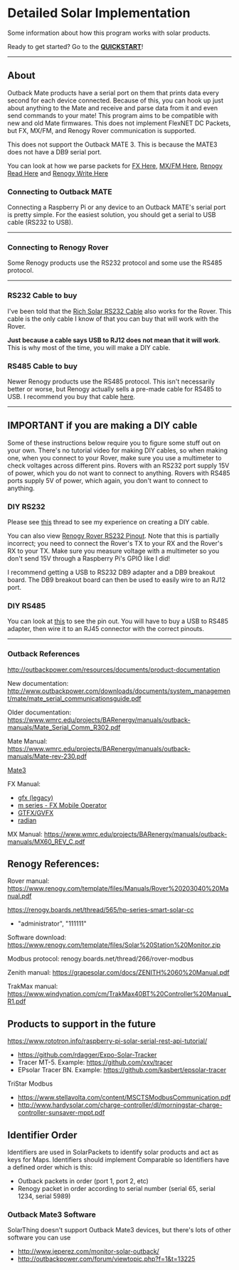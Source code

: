 # Detailed Solar Implementation
Some information about how this program works with solar products.

Ready to get started? Go to the **[QUICKSTART](../docs/quickstart.md)**!

---

## About
Outback Mate products have a serial port on them that prints data every second for each device connected.
Because of this, you can hook up just about anything to the Mate and receive and parse data from it and even send
commands to your mate! This program aims to be compatible with new and old Mate firmwares. This does not implement
FlexNET DC Packets, but FX, MX/FM, and Renogy Rover communication is supported.

This does not support the Outback MATE 3. This is because the MATE3 does not have a DB9 serial port.

You can look at how we parse packets for 
[FX Here](../../core/src/main/java/me/retrodaredevil/solarthing/solar/outback/fx/FXStatusPackets.java),
[MX/FM Here](../../core/src/main/java/me/retrodaredevil/solarthing/solar/outback/mx/MXStatusPackets.java),
[Renogy Read Here](../../core/src/main/java/me/retrodaredevil/solarthing/solar/renogy/rover/modbus/RoverModbusSlaveRead.java) and
[Renogy Write Here](../../core/src/main/java/me/retrodaredevil/solarthing/solar/renogy/rover/modbus/RoverModbusSlaveWrite.java)

### Connecting to Outback MATE
Connecting a Raspberry Pi or any device to an Outback MATE's serial port is pretty simple. For the easiest solution,
you should get a serial to USB cable (RS232 to USB).

---

### Connecting to Renogy Rover
Some Renogy products use the RS232 protocol and some use the RS485 protocol.


---

### RS232 Cable to buy
I've been told that the [Rich Solar RS232 Cable](https://richsolar.com/products/rs232-cable) also works for the Rover.
This cable is the only cable I know of that you can buy that will work with the Rover.

**Just because a cable says USB to RJ12 does not mean that it will work**. This is why most of the time, you will
make a DIY cable.

### RS485 Cable to buy
Newer Renogy products use the RS485 protocol. This isn't necessarily better or worse, but Renogy actually sells
a pre-made cable for RS485 to USB. I recommend you buy that cable [here](https://www.renogy.com/rs485-to-usb-serial-cable/).

---

## IMPORTANT if you are making a DIY cable
Some of these instructions below require you to figure some stuff out on your own. There's no tutorial video
for making DIY cables, so when making one, when you connect to your Rover, make sure you use a multimeter to check
voltages across different pins. Rovers with an RS232 port supply 15V of power, which you do not want to connect to anything.
Rovers with RS485 ports supply 5V of power, which again, you don't want to connect to anything.

### DIY RS232
Please see [this](http://renogy.boards.net/thread/535/using-rj11-cable-connect-raspberry) thread to see my experience on creating a DIY cable.

You can also view [Renogy Rover RS232 Pinout](resources/renogy_rover_rs232_pinout.png). Note that this is partially incorrect;
you need to connect the Rover's TX to your RX and the Rover's RX to your TX. Make sure you measure voltage
with a multimeter so you don't send 15V through a Raspberry Pi's GPIO like I did!

I recommend getting a USB to RS232 DB9 adapter and a DB9 breakout board. The DB9 breakout board can then
be used to easily wire to an RJ12 port.


### DIY RS485
You can look at [this](../solar/resources/DCC%20Charger%20Modbus%20RS485%20V1.7.pdf) to see the pin out.
You will have to buy a USB to RS485 adapter, then wire it to an RJ45 connector with the correct pinouts.

---

### Outback References
http://outbackpower.com/resources/documents/product-documentation

New documentation:
http://www.outbackpower.com/downloads/documents/system_management/mate/mate_serial_communicationsguide.pdf

Older documentation:
https://www.wmrc.edu/projects/BARenergy/manuals/outback-manuals/Mate_Serial_Comm_R302.pdf

Mate Manual:
https://www.wmrc.edu/projects/BARenergy/manuals/outback-manuals/Mate-rev-230.pdf

[Mate3](http://www.outbackpower.com/downloads/documents/system_management/mate3s/mate3s_programmingguide_web.pdf)

FX Manual:

* [gfx (legacy)](http://outbackpower.com/downloads/documents/inverter_chargers/gfx_series/gfx_operators_manual.pdf)
* [m series - FX Mobile Operator](http://outbackpower.com/downloads/documents/inverter_chargers/m_series/fx_mobile_operator.pdf)
* [GTFX/GVFX](http://outbackpower.com/downloads/documents/inverter_chargers/gtfx_gvfx_series/gtfx_gvfx_series_programming_manual.pdf)
* [radian](http://outbackpower.com/downloads/documents/inverter_chargers/radian_8048a_4048a/gs_8048a_4048a_operator.pdf)

MX Manual:
https://www.wmrc.edu/projects/BARenergy/manuals/outback-manuals/MX60_REV_C.pdf


## Renogy References:
Rover manual: https://www.renogy.com/template/files/Manuals/Rover%20203040%20Manual.pdf

https://renogy.boards.net/thread/565/hp-series-smart-solar-cc
* "administrator", "111111"

Software download: https://www.renogy.com/template/files/Solar%20Station%20Monitor.zip

Modbus protocol: renogy.boards.net/thread/266/rover-modbus

Zenith manual: https://grapesolar.com/docs/ZENITH%2060%20Manual.pdf

TrakMax manual: https://www.windynation.com/cm/TrakMax40BT%20Controller%20Manual_R1.pdf

## Products to support in the future

https://www.rototron.info/raspberry-pi-solar-serial-rest-api-tutorial/
* https://github.com/rdagger/Expo-Solar-Tracker
* Tracer MT-5. Example: https://github.com/xxv/tracer
* EPsolar Tracer BN. Example: https://github.com/kasbert/epsolar-tracer

TriStar Modbus
* https://www.stellavolta.com/content/MSCTSModbusCommunication.pdf
* http://www.hardysolar.com/charge-controller/dl/morningstar-charge-controller-sunsaver-mppt.pdf

## Identifier Order
Identifiers are used in SolarPackets to identify solar products and act as keys for Maps. Identifiers should
implement Comparable<Identifier> so Identifiers have a defined order which is this:

* Outback packets in order (port 1, port 2, etc)
* Renogy packet in order according to serial number (serial 65, serial 1234, serial 5989)

### Outback Mate3 Software
SolarThing doesn't support Outback Mate3 devices, but there's lots of other software you can use
* http://www.jeperez.com/monitor-solar-outback/
* http://outbackpower.com/forum/viewtopic.php?f=1&t=13225
